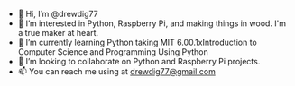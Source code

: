 - 👋 Hi, I’m @drewdig77
- 👀 I’m interested in Python, Raspberry Pi, and making things in wood. I'm a true maker at heart.
- 🌱 I’m currently learning Python taking MIT 6.00.1xIntroduction to Computer Science and Programming Using Python
- 💞️ I’m looking to collaborate on Python and Raspberry Pi projects.
- 📫 You can reach me using at drewdig77@gmail.com

<!---
drewdig77/drewdig77 is a ✨ special ✨ repository because its `README.md` (this file) appears on your GitHub profile.
You can click the Preview link to take a look at your changes.
--->
